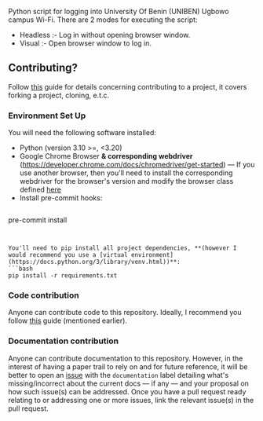 Python script for logging into University Of Benin (UNIBEN) Ugbowo campus Wi-Fi. There are 2 modes for executing the script:
- Headless :- Log in without opening browser window. 
- Visual :- Open browser window to log in.

## Contributing?
Follow [this](https://docs.github.com/en/get-started/exploring-projects-on-github/contributing-to-a-project) guide for details concerning contributing to a project, it covers forking a project, cloning, e.t.c.
### Environment Set Up
You will need the following software installed:
- Python (version 3.10 >=, <3.20)
- Google Chrome Browser **& corresponding webdriver** (https://developer.chrome.com/docs/chromedriver/get-started) — If you use another browser, then you'll need to install the corresponding webdriver for the browser's version and modify the browser class defined [here](https://github.com/alvindera97/wifibug/blob/6d370636f90ce7c5f3d64bbf2daacd8ff590e480/main.py#L80-L85)
- Install pre-commit hooks:
  ```bash
pre-commit install
```


You'll need to pip install all project dependencies, **(however I would recommend you use a [virtual environment](https://docs.python.org/3/library/venv.html))**: 
```bash
pip install -r requirements.txt
```

### Code contribution
Anyone can contribute code to this repository. Ideally, I recommend you follow [this](https://docs.github.com/en/get-started/exploring-projects-on-github/contributing-to-a-project) guide (mentioned earlier).
### Documentation contribution
Anyone can contribute documentation to this repository. However, in the interest of having a paper trail to rely on and for future reference, it will be better to open an [issue](https://github.com/alvindera97/wifibug/issues/new/choose)  with the `documentation` label detailing what's missing/incorrect about the current docs — if any — and your proposal on how such issue(s) can be addressed. 
Once you have a pull request ready relating to or addressing one or more issues, link the relevant issue(s) in the pull request.







